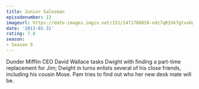 ```yaml
---
title: Junior Salesman
episodenumber: 13
imageurl: https://dato-images.imgix.net/151/1471788858-ndz7qR2Vk7gtvx6gDZPGpuHgSHF.jpg?ixlib=rb-1.1.0&ch=DPR%2CWidth&auto=compress%2Cformat
date: '2013-01-31'
rating: 7.8
season:
- Season 9
---
```


Dunder Mifflin CEO David Wallace tasks Dwight with finding a part-time replacement for Jim; Dwight in turns enlists several of his close friends, including his cousin Mose. Pam tries to find out who her new desk mate will be. 